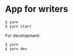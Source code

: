 App for writers
===============
```
$ yarn
$ yarn start
```

For development:
```
$ yarn
$ yarn dev
```